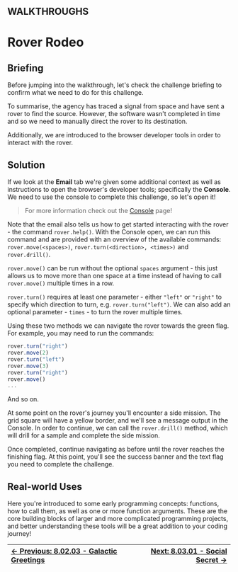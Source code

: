 ## WALKTHROUGHS

# Rover Rodeo

## Briefing

Before jumping into the walkthrough, let's check the challenge briefing to confirm what we need to do for this challenge.

To summarise, the agency has traced a signal from space and have sent
 a rover to find the source. However, the software wasn't completed in
time and so we need to manually direct the rover to its destination.

Additionally, we are introduced to the browser developer tools in order to interact with the rover.

## Solution

If we look at the **Email** tab we're given some additional context as well as instructions to open the browser's developer tools; specifically the **Console**. We need to use the console to complete this challenge, so let's open it!

> For more information check out the [Console](Console2.3.2.md) page!

Note that the email also tells us how to get started interacting with the rover - the command `rover.help()`. With the Console open, we can run this command and are provided with an overview of the available commands: `rover.move(<spaces>)`, `rover.turn(<direction>, <times>)` and `rover.drill()`.

`rover.move()` can be run without the optional `spaces` argument - this just allows us to move more than one space at a time instead of having to call `rover.move()` multiple times in a row.

`rover.turn()` requires at least one parameter - either `"left"` or `"right"` to specify which direction to turn, e.g. `rover.turn("left")`. We can also add an optional parameter - `times` - to turn the rover multiple times.

Using these two methods we can navigate the rover towards the green flag. For example, you may need to run the commands:

```js
rover.turn("right")
rover.move(2)
rover.turn("left")
rover.move(3)
rover.turn("right")
rover.move()
...
```

And so on.

At some point on the rover's journey you'll encounter a side mission.
 The grid square will have a yellow border, and we'll see a message
output in the Console. In order to continue, we can call the `rover.drill()` method, which will drill for a sample and complete the side mission.

Once completed, continue navigating as before until the rover reaches
 the finishing flag. At this point, you'll see the success banner and
the text flag you need to complete the challenge.

## Real-world Uses

Here you're introduced to some early programming concepts: functions,
 how to call them, as well as one or more function arguments. These are
the core building blocks of larger and more complicated programming
projects, and better understanding these tools will be a great addition
to your coding journey!

<div align="center">

[← Previous: 8.02.03 - Galactic Greetings](GalacticGreetings8.2.3.md) | [Next: 8.03.01 - Social Secret →](SocialSecret8.3.1.md)
:-|-:

